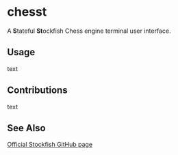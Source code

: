 # chesst
A **S**tateful **St**ockfish Chess engine terminal user interface.

## Usage
text

## Contributions
text

## See Also
[Official Stockfish GitHub page](https://github.com/official-stockfish/Stockfish)
